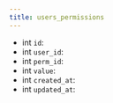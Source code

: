 ```yaml
---
title: users_permissions  
---
```


- int `id`:
- int `user_id`:
- int `perm_id`:
- int `value`:
- int `created_at`:
- int `updated_at`:
